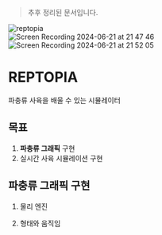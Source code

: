 > 추후 정리된 문서입니다.  

![reptopia](https://github.com/wndgur2/Reptopia/assets/65120311/99d587c1-d3cc-4c0f-9f2c-16905a4c73e0)  
![Screen Recording 2024-06-21 at 21 47 46](https://github.com/wndgur2/Reptopia/assets/65120311/88cf053e-90b6-423c-89d6-9cb83c5ad0fe)
![Screen Recording 2024-06-21 at 21 52 05](https://github.com/wndgur2/Reptopia/assets/65120311/1112d35f-47bd-40a2-b04e-3f70000f309b)
# REPTOPIA  
파충류 사육을 배울 수 있는 시뮬레이터  

## 목표  
1. **파충류 그래픽** 구현  
2. 실시간 사육 시뮬레이션 구현

## 파충류 그래픽 구현  

1. 물리 엔진  

2. 형태와 움직임  


